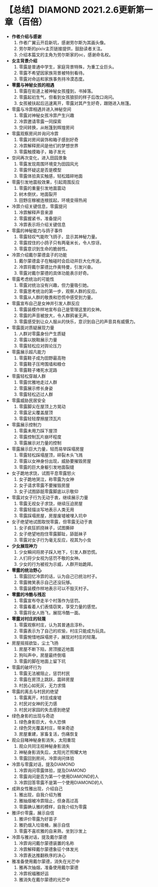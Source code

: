# 【总结】DIAMOND 2021.2.6更新第一章（百倍）

-   **作者介绍与感谢**
    1.  作者广翼云开启新坑，感谢劳尔斯为其画头像。
    2.  劳尔斯的pixiv主页链接提供，鼓励读者关注。
    3.  介绍本篇文的主角为劳尔斯家的oc，感谢命名权。
-   **女主背景介绍**
    1.  零露是普通中学生，家庭背景特殊，为重工业巨头。
    2.  零露不希望因家族背景被特别看待。
    3.  零露对命运和家族事务持冷漠态度。
-   **零露与神秘女孩的相遇**
    1.  零露在街道上被神秘女孩撞到，书掉落。
    2.  零露起初生气，但看到女孩狼狈的样子后改口询问。
    3.  女孩被扶起后迅速离开，零露对其产生好奇，跟随进入帐篷。
-   零露与冷霏相遇并进入神秘空间
    1.  零露对神秘女孩冷霏产生兴趣
    2.  冷霏邀请零露一同探索
    3.  空间转换，从帐篷到辉煌房间
-   零露观察房间并询问冷霏
    1.  零露对房间装饰和箱子感到好奇
    2.  冷霏解释房间是他们的梦想世界
    3.  零露触摸箱子，箱子发光
-   空间再次变化，进入田园景象
    1.  零露发现周围环境变为田园风光
    2.  零露怀疑这是否是模型
    3.  零露体验真实触感，轻松踏碎地面
-   零露引发地震般效果，引起周围反应
    1.  零露的重量引发地面震动
    2.  树木倒伏，地面裂开
    3.  田野庄稼被连根拔起，环境变得热闹
-   冷霏介绍关键信息，零露提问
    1.  冷霏解释声音来源
    2.  零露握紧书，准备提问
    3.  冷霏表示将介绍关键信息
-   零露的神秘能力与鸽子事件
    1.  零露轻叹气能吹飞鸽子，显示其神秘力量。
    2.  零露捏住的小鸽子只有两毫米长，令人惊讶。
    3.  零露意识到生命的脆弱性。
-   冷霏介绍戴尔蒙德盒子的功能
    1.  戴尔蒙德盒子在触碰时会启动并巨大化传送。
    2.  冷霏将戴尔蒙德比作奥特曼，引发兴奋。
    3.  零露对戴尔蒙德的具体功能表示好奇。
-   零露考虑统治的可能性
    1.  零露对统治没有兴趣，但力量吸引她。
    2.  零露思考统治的第一步，观察人群的反应。
    3.  零露从人群的敬畏和恐慌中感受到力量。
-   零露宣布自己是女神并引发人群反应
    1.  零露装模作样地宣布自己是管理这里的女神。
    2.  零露的声音被放大，令人群鸦雀无声。
    3.  零露感受到让众人服从的快乐，意识到自己的声音具有威慑力。
-   零露面对质疑展现力量
    1.  人群对零露身份产生质疑
    2.  零露以脱鞋展示力量
    3.  零露轻松应对舆论压力
-   零露展示超凡能力
    1.  零露鞋子成为田野最高物
    2.  零露鞋子压垮围墙和粮仓
    3.  零露鞋子堵死水泥路
-   零露轻松穿越人群
    1.  零露优雅地走过人群
    2.  零露展示修长身姿
    3.  零露轻松迈过人群
-   零露威胁民居安全
    1.  零露脚尖在屋顶上方晃动
    2.  零露足尖覆盖屋顶
    3.  零露轻轻摩擦屋顶瓦片
-   零露展示控制力
    1.  零露未用力踩下屋顶
    2.  零露控制瓦片崩坏程度
    3.  零露展示对力量的控制
-   零露展示巨大力量，轻而易举踩塌房屋
    1.  零露轻松踩塌屋顶，碎裂木头飞溅
    2.  零露以女神身份出现，威胁要摧毁房屋
    3.  零露的巨大身躯引发地面裂缝
-   女子跪地求饶，试图平息零露怒火
    1.  女子跪地哭泣，称零露为女神
    2.  女子请求零露不要摧毁房屋
    3.  女子试图舔舐零露脚底以示敬仰
-   零露对女子行为无动于衷，继续展示力量
    1.  零露无视女子求饶，继续压迫房屋
    2.  零露轻描淡写地表示人类无用
    3.  零露踩塌房屋，房屋废墟被埋入坑中
-   女子绝望地试图取悦零露，但零露无动于衷
    1.  女子疯狂抓挠袜子，试图撕碎
    2.  女子绝望地抱住零露脚趾，舔舐袜子
    3.  零露对女子行为毫无反应，视其为小虫
-   **少女展现神力**
    1.  少女瞬间将房子踩入地下，引发人群恐慌。
    2.  人们将少女视为惩罚不敬的女神。
    3.  少女的行为被视为示威，人群开始跪拜。
-   **零露的统治野心**
    1.  零露回忆冷霏的话，认为自己已统治村子。
    2.  零露微笑表示自己还没玩够。
    3.  零露装模作样地表示可以不毁灭村子。
-   **零露的冷酷与残忍**
    1.  零露宣布夺走半个村落作为惩罚。
    2.  零露看着人们表情窃笑，享受力量的感觉。
    3.  零露将女人扬飞，展现冷酷一面。
-   **零露对村庄的轻蔑**
    1.  零露观察村庄，认为其普通且淳朴。
    2.  零露表示为了自己的欢愉，村庄只能成为玩具。
    3.  零露惋惜地踩塌房子，展现对村庄的轻蔑。
-   房屋摇摇欲坠，尘土飞扬
    1.  房屋不断下陷，房顶接近地面
    2.  狗叫声中，房屋最终倒塌
    3.  零露的脚在地面上留下坑
-   零露的破坏行为
    1.  零露无法被阻止，惩罚村民
    2.  零露在房顶上跳跃，震碎房屋
    3.  村民心如死灰，无力求情
-   零露的离去与村民的绝望
    1.  零露离开，村庄成废墟
    2.  村民对女神的无力感
    3.  村民对家园的失去感到绝望
-   绿色身影的出现与奇迹
    1.  绿色身影巨大，令人恐惧
    2.  绿色荧光覆盖村庄，带来奇迹
    3.  房屋重建，家畜复活，伤痛恢复
-   观众目睹神秘身影消失，太阳重现
    1.  观众共同注视神秘身影消失
    2.  神秘身影消失后，太阳光芒照耀大地
    3.  零露回到房间，冷霏询问体验
-   冷霏与零露对话，提及DIAMOND
    1.  冷霏询问零露体验，提及DIAMOND
    2.  零露询问是否为第一个使用DIAMOND的人
    3.  冷霏回答零露不是第一个使用DIAMOND的人
-   成熟女性雅出现，介绍自己
    1.  雅出现，自我介绍为雅
    2.  雅抽烟被冷霏阻止，但身高过高
    3.  零露确认雅的模样，自我介绍为零露
-   雅评价零露，展示自信
    1.  雅评价零露为好苗子
    2.  雅扔烟入垃圾桶，展示自信
    3.  零露不喜欢雅的自来熟，坐到沙发上
-   冷霏与雅对话，提及戴尔蒙德
    1.  冷霏询问戴尔蒙德装置的名称
    2.  冷霏解释戴尔蒙德象征个体发光
    3.  冷霏表达推翻秩序的决心
-   雅准备使用戴尔蒙德，消失在光芒中
    1.  雅再次抽烟，准备使用戴尔蒙德
    2.  冷霏祝福雅好运
    3.  雅消失在戴尔蒙德的光芒中